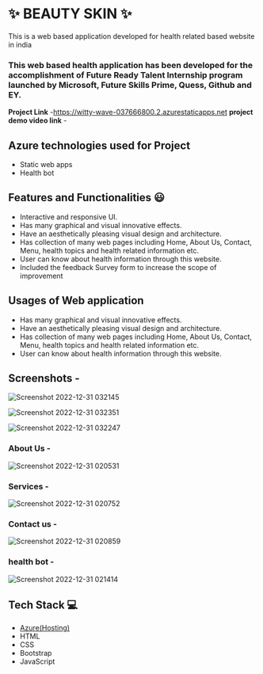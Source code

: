 
# ✨ BEAUTY SKIN ✨

This is a web based application developed for health related based website in india

### This web based health application has been developed for the accomplishment of Future Ready Talent Internship program launched by Microsoft, Future Skills Prime, Quess, Github and EY.


**Project Link** -https://witty-wave-037666800.2.azurestaticapps.net
**project demo video link** - 

## Azure technologies used for Project

- Static web apps
- Health bot

## Features and Functionalities 😃

- Interactive and responsive UI.
- Has many graphical and visual innovative effects.
- Have an aesthetically pleasing visual design and architecture.
- Has collection of many web pages including Home, About Us, Contact, Menu, health topics and health related information etc.
- User can know about health information through this website.
- Included the feedback Survey form to increase the scope of improvement 

## Usages of Web application

- Has many graphical and visual innovative effects.
- Have an aesthetically pleasing visual design and architecture.
- Has collection of many web pages including Home, About Us, Contact, Menu, health topics and health related information etc.
- User can know about health information through this website.

## Screenshots -

![Screenshot 2022-12-31 032145](https://user-images.githubusercontent.com/119487479/210114268-c8bb7368-3efc-4a77-9c1d-fe300e930106.png)


![Screenshot 2022-12-31 032351](https://user-images.githubusercontent.com/119487479/210114288-bcdaa4aa-2114-4a2b-bf21-5c779e27ca50.png)


![Screenshot 2022-12-31 032247](https://user-images.githubusercontent.com/119487479/210114291-4f0625ca-a42f-4aa8-a076-823ca4f56464.png)


### About Us -

![Screenshot 2022-12-31 020531](https://user-images.githubusercontent.com/119487479/210110019-c2dfe4de-9b46-45a5-88fd-5f9c68921e6b.png)

### Services -

![Screenshot 2022-12-31 020752](https://user-images.githubusercontent.com/119487479/210110184-600da1b2-0540-42b5-b576-ae178ddca10a.png)


### Contact us -

![Screenshot 2022-12-31 020859](https://user-images.githubusercontent.com/119487479/210110187-b7b43701-8a12-47aa-98be-d34d5c486a2b.png)


### health bot -

![Screenshot 2022-12-31 021414](https://user-images.githubusercontent.com/119487479/210110459-d6a1f424-81cf-450e-a4c8-6128118f8179.png)



## Tech Stack 💻

- [Azure(Hosting)](https://azure.microsoft.com/en-in/features/azure-portal/)
- HTML
- CSS
- Bootstrap
- JavaScript
